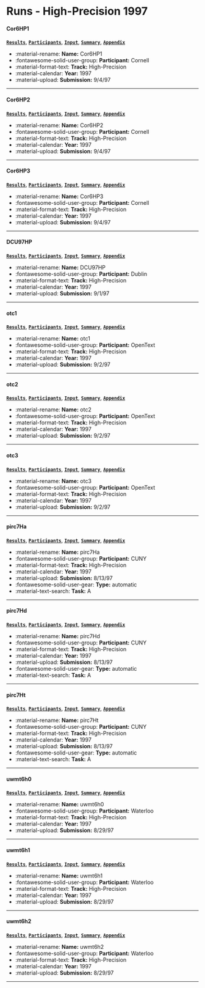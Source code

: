 # Runs - High-Precision 1997 

#### Cor6HP1 
[**`Results`**](./results.md#cor6hp1), [**`Participants`**](./participants.md#cornell), [**`Input`**](https://trec.nist.gov/results/trec6/trec6.results.input/tracks/high_prec/input.Cor6HP1.gz), [**`Summary`**](https://trec.nist.gov/results/trec6/trec6.results.summary/tracks/high_prec/summary.Cor6HP1.gz), [**`Appendix`**](https://trec.nist.gov/pubs/trec6/appendices/A/high-prec.runs.ps.gz) 

- :material-rename: **Name:** Cor6HP1 
- :fontawesome-solid-user-group: **Participant:** Cornell 
- :material-format-text: **Track:** High-Precision 
- :material-calendar: **Year:** 1997 
- :material-upload: **Submission:** 9/4/97 

---
#### Cor6HP2 
[**`Results`**](./results.md#cor6hp2), [**`Participants`**](./participants.md#cornell), [**`Input`**](https://trec.nist.gov/results/trec6/trec6.results.input/tracks/high_prec/input.Cor6HP2.gz), [**`Summary`**](https://trec.nist.gov/results/trec6/trec6.results.summary/tracks/high_prec/summary.Cor6HP2.gz), [**`Appendix`**](https://trec.nist.gov/pubs/trec6/appendices/A/high-prec.runs.ps.gz) 

- :material-rename: **Name:** Cor6HP2 
- :fontawesome-solid-user-group: **Participant:** Cornell 
- :material-format-text: **Track:** High-Precision 
- :material-calendar: **Year:** 1997 
- :material-upload: **Submission:** 9/4/97 

---
#### Cor6HP3 
[**`Results`**](./results.md#cor6hp3), [**`Participants`**](./participants.md#cornell), [**`Input`**](https://trec.nist.gov/results/trec6/trec6.results.input/tracks/high_prec/input.Cor6HP3.gz), [**`Summary`**](https://trec.nist.gov/results/trec6/trec6.results.summary/tracks/high_prec/summary.Cor6HP3.gz), [**`Appendix`**](https://trec.nist.gov/pubs/trec6/appendices/A/high-prec.runs.ps.gz) 

- :material-rename: **Name:** Cor6HP3 
- :fontawesome-solid-user-group: **Participant:** Cornell 
- :material-format-text: **Track:** High-Precision 
- :material-calendar: **Year:** 1997 
- :material-upload: **Submission:** 9/4/97 

---
#### DCU97HP 
[**`Results`**](./results.md#dcu97hp), [**`Participants`**](./participants.md#dublin), [**`Input`**](https://trec.nist.gov/results/trec6/trec6.results.input/tracks/high_prec/input.DCU97HP.gz), [**`Summary`**](https://trec.nist.gov/results/trec6/trec6.results.summary/tracks/high_prec/summary.DCU97HP.gz), [**`Appendix`**](https://trec.nist.gov/pubs/trec6/appendices/A/high-prec.runs.ps.gz) 

- :material-rename: **Name:** DCU97HP 
- :fontawesome-solid-user-group: **Participant:** Dublin 
- :material-format-text: **Track:** High-Precision 
- :material-calendar: **Year:** 1997 
- :material-upload: **Submission:** 9/1/97 

---
#### otc1 
[**`Results`**](./results.md#otc1), [**`Participants`**](./participants.md#opentext), [**`Input`**](https://trec.nist.gov/results/trec6/trec6.results.input/tracks/high_prec/input.otc1.gz), [**`Summary`**](https://trec.nist.gov/results/trec6/trec6.results.summary/tracks/high_prec/summary.otc1.gz), [**`Appendix`**](https://trec.nist.gov/pubs/trec6/appendices/A/high-prec.runs.ps.gz) 

- :material-rename: **Name:** otc1 
- :fontawesome-solid-user-group: **Participant:** OpenText 
- :material-format-text: **Track:** High-Precision 
- :material-calendar: **Year:** 1997 
- :material-upload: **Submission:** 9/2/97 

---
#### otc2 
[**`Results`**](./results.md#otc2), [**`Participants`**](./participants.md#opentext), [**`Input`**](https://trec.nist.gov/results/trec6/trec6.results.input/tracks/high_prec/input.otc2.gz), [**`Summary`**](https://trec.nist.gov/results/trec6/trec6.results.summary/tracks/high_prec/summary.otc2.gz), [**`Appendix`**](https://trec.nist.gov/pubs/trec6/appendices/A/high-prec.runs.ps.gz) 

- :material-rename: **Name:** otc2 
- :fontawesome-solid-user-group: **Participant:** OpenText 
- :material-format-text: **Track:** High-Precision 
- :material-calendar: **Year:** 1997 
- :material-upload: **Submission:** 9/2/97 

---
#### otc3 
[**`Results`**](./results.md#otc3), [**`Participants`**](./participants.md#opentext), [**`Input`**](https://trec.nist.gov/results/trec6/trec6.results.input/tracks/high_prec/input.otc3.gz), [**`Summary`**](https://trec.nist.gov/results/trec6/trec6.results.summary/tracks/high_prec/summary.otc3.gz), [**`Appendix`**](https://trec.nist.gov/pubs/trec6/appendices/A/high-prec.runs.ps.gz) 

- :material-rename: **Name:** otc3 
- :fontawesome-solid-user-group: **Participant:** OpenText 
- :material-format-text: **Track:** High-Precision 
- :material-calendar: **Year:** 1997 
- :material-upload: **Submission:** 9/2/97 

---
#### pirc7Ha 
[**`Results`**](./results.md#pirc7ha), [**`Participants`**](./participants.md#cuny), [**`Input`**](https://trec.nist.gov/results/trec6/trec6.results.input/tracks/high_prec/input.pirc7Ha.gz), [**`Summary`**](https://trec.nist.gov/results/trec6/trec6.results.summary/tracks/high_prec/summary.pirc7Ha.gz), [**`Appendix`**](https://trec.nist.gov/pubs/trec6/appendices/A/high-prec.runs.ps.gz) 

- :material-rename: **Name:** pirc7Ha 
- :fontawesome-solid-user-group: **Participant:** CUNY 
- :material-format-text: **Track:** High-Precision 
- :material-calendar: **Year:** 1997 
- :material-upload: **Submission:** 8/13/97 
- :fontawesome-solid-user-gear: **Type:** automatic 
- :material-text-search: **Task:** A 

---
#### pirc7Hd 
[**`Results`**](./results.md#pirc7hd), [**`Participants`**](./participants.md#cuny), [**`Input`**](https://trec.nist.gov/results/trec6/trec6.results.input/tracks/high_prec/input.pirc7Hd.gz), [**`Summary`**](https://trec.nist.gov/results/trec6/trec6.results.summary/tracks/high_prec/summary.pirc7Hd.gz), [**`Appendix`**](https://trec.nist.gov/pubs/trec6/appendices/A/high-prec.runs.ps.gz) 

- :material-rename: **Name:** pirc7Hd 
- :fontawesome-solid-user-group: **Participant:** CUNY 
- :material-format-text: **Track:** High-Precision 
- :material-calendar: **Year:** 1997 
- :material-upload: **Submission:** 8/13/97 
- :fontawesome-solid-user-gear: **Type:** automatic 
- :material-text-search: **Task:** A 

---
#### pirc7Ht 
[**`Results`**](./results.md#pirc7ht), [**`Participants`**](./participants.md#cuny), [**`Input`**](https://trec.nist.gov/results/trec6/trec6.results.input/tracks/high_prec/input.pirc7Ht.gz), [**`Summary`**](https://trec.nist.gov/results/trec6/trec6.results.summary/tracks/high_prec/summary.pirc7Ht.gz), [**`Appendix`**](https://trec.nist.gov/pubs/trec6/appendices/A/high-prec.runs.ps.gz) 

- :material-rename: **Name:** pirc7Ht 
- :fontawesome-solid-user-group: **Participant:** CUNY 
- :material-format-text: **Track:** High-Precision 
- :material-calendar: **Year:** 1997 
- :material-upload: **Submission:** 8/13/97 
- :fontawesome-solid-user-gear: **Type:** automatic 
- :material-text-search: **Task:** A 

---
#### uwmt6h0 
[**`Results`**](./results.md#uwmt6h0), [**`Participants`**](./participants.md#waterloo), [**`Input`**](https://trec.nist.gov/results/trec6/trec6.results.input/tracks/high_prec/input.uwmt6h0.gz), [**`Summary`**](https://trec.nist.gov/results/trec6/trec6.results.summary/tracks/high_prec/summary.uwmt6h0.gz), [**`Appendix`**](https://trec.nist.gov/pubs/trec6/appendices/A/high-prec.runs.ps.gz) 

- :material-rename: **Name:** uwmt6h0 
- :fontawesome-solid-user-group: **Participant:** Waterloo 
- :material-format-text: **Track:** High-Precision 
- :material-calendar: **Year:** 1997 
- :material-upload: **Submission:** 8/29/97 

---
#### uwmt6h1 
[**`Results`**](./results.md#uwmt6h1), [**`Participants`**](./participants.md#waterloo), [**`Input`**](https://trec.nist.gov/results/trec6/trec6.results.input/tracks/high_prec/input.uwmt6h1.gz), [**`Summary`**](https://trec.nist.gov/results/trec6/trec6.results.summary/tracks/high_prec/summary.uwmt6h1.gz), [**`Appendix`**](https://trec.nist.gov/pubs/trec6/appendices/A/high-prec.runs.ps.gz) 

- :material-rename: **Name:** uwmt6h1 
- :fontawesome-solid-user-group: **Participant:** Waterloo 
- :material-format-text: **Track:** High-Precision 
- :material-calendar: **Year:** 1997 
- :material-upload: **Submission:** 8/29/97 

---
#### uwmt6h2 
[**`Results`**](./results.md#uwmt6h2), [**`Participants`**](./participants.md#waterloo), [**`Input`**](https://trec.nist.gov/results/trec6/trec6.results.input/tracks/high_prec/input.uwmt6h2.gz), [**`Summary`**](https://trec.nist.gov/results/trec6/trec6.results.summary/tracks/high_prec/summary.uwmt6h2.gz), [**`Appendix`**](https://trec.nist.gov/pubs/trec6/appendices/A/high-prec.runs.ps.gz) 

- :material-rename: **Name:** uwmt6h2 
- :fontawesome-solid-user-group: **Participant:** Waterloo 
- :material-format-text: **Track:** High-Precision 
- :material-calendar: **Year:** 1997 
- :material-upload: **Submission:** 8/29/97 

---

